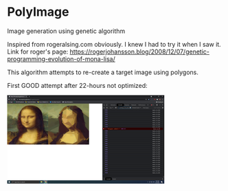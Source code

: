 # PolyImage
Image generation using genetic algorithm

Inspired from rogeralsing.com obviously. I knew I had to try it when I saw it. Link for roger's page: https://rogerjohansson.blog/2008/12/07/genetic-programming-evolution-of-mona-lisa/

This algorithm attempts to re-create a target image using polygons.

First GOOD attempt after 22-hours not optimized:

![alt text](https://github.com/therealyubraj/ImageGenerator/blob/gh-pages/generatedImages/22-hours.png)
